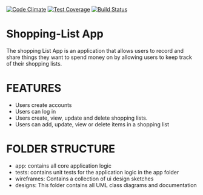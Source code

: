 [![Code Climate](https://codeclimate.com/github/codeclimate/codeclimate/badges/gpa.svg)](https://codeclimate.com/github/pluwum/shopping-list)
[![Test Coverage](https://codeclimate.com/github/codeclimate/codeclimate/badges/coverage.svg)](https://codeclimate.com/github/pluwum/shopping-list)
[![Build Status](https://travis-ci.org/pluwum/shopping-list.svg?branch=challenge-2)](https://travis-ci.org/pluwum/shopping-list)

# Shopping-List App
The shopping List App is an application that allows users to record and share things they want to spend money on by allowing users to keep track of their shopping lists.

# FEATURES
 - Users create accounts
 - Users can log in
 - Users create, view, update and delete shopping lists.
 - Users can add, update, view or delete items in a shopping list

# FOLDER STRUCTURE
  - app: contains all core application logic
  - tests: contains unit tests for the application logic in the app folder
  - wireframes: Contains a collection of ui design sketches
  - designs: This folder contains all UML class diagrams and documentation